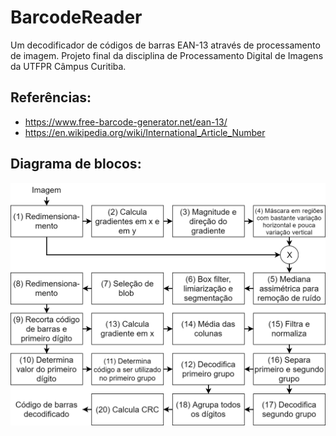 # BarcodeReader

Um decodificador de códigos de barras EAN-13 através de processamento de imagem.
Projeto final da disciplina de Processamento Digital de Imagens da UTFPR Câmpus Curitiba.

## Referências:
* https://www.free-barcode-generator.net/ean-13/
* https://en.wikipedia.org/wiki/International_Article_Number

## Diagrama de blocos:
![digrama de blocos](https://raw.githubusercontent.com/fabiocrestani/BarcodeReader/Estrat%C3%A9gia2/docs/DiagramaDeBlocosNivel1-ProjetoPDI-BarCodeReader.png "")
